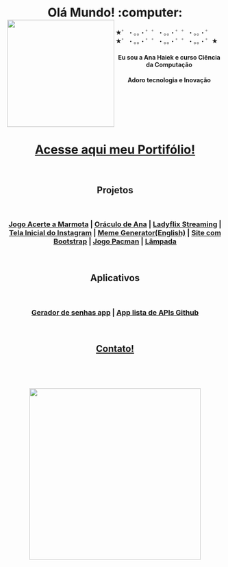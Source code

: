 <h1 align="center">Olá Mundo! :computer: <img align="left" src="https://github.com/anahaiek/anahaiek/assets/88678265/85b6ec08-ef37-4604-adfb-eea109d2bf11" width=250px /></h1> 

★゜・。。・゜゜・。。・゜゜・。。・゜★゜・。。・゜゜・。。・゜゜・。。・゜★


<p align="center">
<h4 align="center">Eu sou a Ana Haiek e curso Ciência da Computação </h4>
<h4 align="center">Adoro tecnologia e Inovação</h4>
</p> 
 &nbsp;
   
 &nbsp;
   
 &nbsp;  
 
 <p align="center">

</p>

 <h1 align="center"><strong><a href="https://anahaiek.github.io/portifolio/">Acesse aqui meu Portifólio!</a><strong></h1>
  
 &nbsp;
 &nbsp;
  
<h2 align="center">Projetos</h2>
  
 &nbsp;
 &nbsp;
 
 <h3 align="center"><a href="https://anahaiek.github.io/whackaMole">Jogo Acerte a Marmota</a> |  <a href="https://anahaiek.github.io/oraculodeana"/>Oráculo de Ana</a>
 | <a href="https://anahaiek.github.io/clone-da-netflix-o-ladyflix/">Ladyflix Streaming</a> | <a href="https://anahaiek.github.io/tela-inicial-instagram/">Tela Inicial do Instagram</a>
 | <a href="https://anahaiek.github.io/MemeGenerator/">Meme Generator(English)</a>  |  <a href="https://anahaiek.github.io/pagina-web-com-bootstrap/">Site com Bootstrap</a> 
 |  <a href="https://anahaiek.github.io/pacman/">Jogo Pacman</a> |  <a href="https://anahaiek.github.io/lampada/">Lâmpada</a></h3>

 &nbsp;
 &nbsp;
 
<h2 align="center">Aplicativos</h2>

 &nbsp;
 
<h3 align= "center"><a href="https://github.com/anahaiek/geradorsenhaapp">Gerador de senhas app</a> | <a href="https://github.com/anahaiek/appscrolllistgithualign">App lista de APIs Github</a></h3>

</p>

 &nbsp;
 &nbsp;
 
 <h2 align="center"><strong><a href=https://www.linkedin.com/in/anahaiek/>Contato!</a><strong></h2>
 
 &nbsp;
   
 &nbsp;
   
 <p align ="center">
<img align="center" src="https://github.com/anahaiek/anahaiek/assets/88678265/bfa50ce8-9bb2-4761-91fe-90be97790cd6" width=400px  />
 </p>

 
